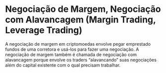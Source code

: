 # Negociação de Margem, Negociação com Alavancagem (Margin Trading, Leverage Trading)

A negociação de margem em criptomoedas envolve pegar emprestado fundos de uma corretora e usá-los para fazer uma negociação. A negociação de margem também é chamada de negociação com alavancagem porque envolve os traders “alavancando” suas negociações além do capital existente com o qual precisam trabalhar.